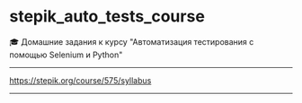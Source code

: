 
# stepik_auto_tests_course

🎓 Домашние задания к курсу "Автоматизация тестирования с помощью Selenium и Python"

---

https://stepik.org/course/575/syllabus

---
